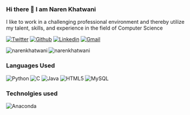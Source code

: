 

### Hi there 👋 I am Naren Khatwani
I like to work in a challenging professional environment and thereby utilize my talent, skills, and experience in the field of Computer Science


[![Twitter](https://img.shields.io/badge/-Twitter-blue?&logo=Github&logoColor=wh)](https://twitter.com/KhatwaniNaren)
[![Github](https://img.shields.io/badge/-Github-000?&logo=Github&logoColor=white)](https://github.com/narenkhatwani)
[![Linkedin](https://img.shields.io/badge/-LinkedIn-blue?&logo=Linkedin&logoColor=white)](https://www.linkedin.com/in/naren-khatwani-b05415181)
[![Gmail](https://img.shields.io/badge/-Gmail-c14438?&logo=Gmail&logoColor=white)](mailto:narenkhatwani.work@gmail.com)


<img align="left" src="https://github-readme-stats.vercel.app/api/top-langs/?username=narenkhatwani&layout=compact&hide=html&theme=blue-green" alt="narenkhatwani" />

<img align="left" src="https://github-readme-stats.vercel.app/api?username=narenkhatwani&show_icons=true&theme=blue-green" alt="narenkhatwani" /><br/>


### Languages Used
![Python](https://img.shields.io/badge/python-3670A0?style=for-the-badge&logo=python&logoColor=ffdd54)
![C](https://img.shields.io/badge/c-%2300599C.svg?style=for-the-badge&logo=c&logoColor=white)
![Java](https://img.shields.io/badge/java-%23ED8B00.svg?style=for-the-badge&logo=java&logoColor=white)
![HTML5](https://img.shields.io/badge/html5-%23E34F26.svg?style=for-the-badge&logo=html5&logoColor=white)
![MySQL](https://img.shields.io/badge/mysql-%2300f.svg?style=for-the-badge&logo=mysql&logoColor=white)

### Technolgies used
![Anaconda](https://img.shields.io/badge/Anaconda-%2344A833.svg?style=for-the-badge&logo=anaconda&logoColor=white)

